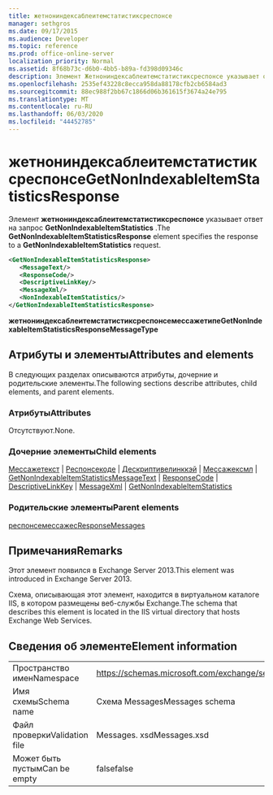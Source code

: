 ```yaml
---
title: жетнониндексаблеитемстатистиксреспонсе
manager: sethgros
ms.date: 09/17/2015
ms.audience: Developer
ms.topic: reference
ms.prod: office-online-server
localization_priority: Normal
ms.assetid: 8f68b73c-d6b0-4bb5-b89a-fd398d09346c
description: Элемент Жетнониндексаблеитемстатистиксреспонсе указывает ответ на запрос GetNonIndexableItemStatistics.
ms.openlocfilehash: 2535ef43228c8ecca958da88178cfb2cb6584ad3
ms.sourcegitcommit: 88ec988f2bb67c1866d06b361615f3674a24e795
ms.translationtype: MT
ms.contentlocale: ru-RU
ms.lasthandoff: 06/03/2020
ms.locfileid: "44452785"
---
```

# <a name="getnonindexableitemstatisticsresponse"></a><span data-ttu-id="f4958-103">жетнониндексаблеитемстатистиксреспонсе</span><span class="sxs-lookup"><span data-stu-id="f4958-103">GetNonIndexableItemStatisticsResponse</span></span>

<span data-ttu-id="f4958-104">Элемент **жетнониндексаблеитемстатистиксреспонсе** указывает ответ на запрос **GetNonIndexableItemStatistics** .</span><span class="sxs-lookup"><span data-stu-id="f4958-104">The **GetNonIndexableItemStatisticsResponse** element specifies the response to a **GetNonIndexableItemStatistics** request.</span></span> 
  
```XML
<GetNonIndexableItemStatisticsResponse>
   <MessageText/>
   <ResponseCode/>
   <DescriptiveLinkKey/>
   <MessageXml/>
   <NonIndexableItemStatistics/>
</GetNonIndexableItemStatisticsResponse>
```

 <span data-ttu-id="f4958-105">**жетнониндексаблеитемстатистиксреспонсемессажетипе**</span><span class="sxs-lookup"><span data-stu-id="f4958-105">**GetNonIndexableItemStatisticsResponseMessageType**</span></span>
## <a name="attributes-and-elements"></a><span data-ttu-id="f4958-106">Атрибуты и элементы</span><span class="sxs-lookup"><span data-stu-id="f4958-106">Attributes and elements</span></span>

<span data-ttu-id="f4958-107">В следующих разделах описываются атрибуты, дочерние и родительские элементы.</span><span class="sxs-lookup"><span data-stu-id="f4958-107">The following sections describe attributes, child elements, and parent elements.</span></span>
  
### <a name="attributes"></a><span data-ttu-id="f4958-108">Атрибуты</span><span class="sxs-lookup"><span data-stu-id="f4958-108">Attributes</span></span>

<span data-ttu-id="f4958-109">Отсутствуют.</span><span class="sxs-lookup"><span data-stu-id="f4958-109">None.</span></span>
  
### <a name="child-elements"></a><span data-ttu-id="f4958-110">Дочерние элементы</span><span class="sxs-lookup"><span data-stu-id="f4958-110">Child elements</span></span>

<span data-ttu-id="f4958-111">[Мессажетекст](messagetext.md)  |  [Респонсекоде](responsecode.md)  |  [Дескриптивелинккэй](descriptivelinkkey.md)  |  [Мессажексмл](messagexml.md)  |  [GetNonIndexableItemStatistics](getnonindexableitemstatistics.md)</span><span class="sxs-lookup"><span data-stu-id="f4958-111">[MessageText](messagetext.md) | [ResponseCode](responsecode.md) | [DescriptiveLinkKey](descriptivelinkkey.md) | [MessageXml](messagexml.md) | [GetNonIndexableItemStatistics](getnonindexableitemstatistics.md)</span></span>
  
### <a name="parent-elements"></a><span data-ttu-id="f4958-112">Родительские элементы</span><span class="sxs-lookup"><span data-stu-id="f4958-112">Parent elements</span></span>

[<span data-ttu-id="f4958-113">респонсемессажес</span><span class="sxs-lookup"><span data-stu-id="f4958-113">ResponseMessages</span></span>](responsemessages.md)
  
## <a name="remarks"></a><span data-ttu-id="f4958-114">Примечания</span><span class="sxs-lookup"><span data-stu-id="f4958-114">Remarks</span></span>

<span data-ttu-id="f4958-115">Этот элемент появился в Exchange Server 2013.</span><span class="sxs-lookup"><span data-stu-id="f4958-115">This element was introduced in Exchange Server 2013.</span></span>
  
<span data-ttu-id="f4958-116">Схема, описывающая этот элемент, находится в виртуальном каталоге IIS, в котором размещены веб-службы Exchange.</span><span class="sxs-lookup"><span data-stu-id="f4958-116">The schema that describes this element is located in the IIS virtual directory that hosts Exchange Web Services.</span></span>
  
## <a name="element-information"></a><span data-ttu-id="f4958-117">Сведения об элементе</span><span class="sxs-lookup"><span data-stu-id="f4958-117">Element information</span></span>

|||
|:-----|:-----|
|<span data-ttu-id="f4958-118">Пространство имен</span><span class="sxs-lookup"><span data-stu-id="f4958-118">Namespace</span></span>  <br/> |https://schemas.microsoft.com/exchange/services/2006/messages  <br/> |
|<span data-ttu-id="f4958-119">Имя схемы</span><span class="sxs-lookup"><span data-stu-id="f4958-119">Schema name</span></span>  <br/> |<span data-ttu-id="f4958-120">Схема Messages</span><span class="sxs-lookup"><span data-stu-id="f4958-120">Messages schema</span></span>  <br/> |
|<span data-ttu-id="f4958-121">Файл проверки</span><span class="sxs-lookup"><span data-stu-id="f4958-121">Validation file</span></span>  <br/> |<span data-ttu-id="f4958-122">Messages. xsd</span><span class="sxs-lookup"><span data-stu-id="f4958-122">Messages.xsd</span></span>  <br/> |
|<span data-ttu-id="f4958-123">Может быть пустым</span><span class="sxs-lookup"><span data-stu-id="f4958-123">Can be empty</span></span>  <br/> |<span data-ttu-id="f4958-124">false</span><span class="sxs-lookup"><span data-stu-id="f4958-124">false</span></span>  <br/> |
   

